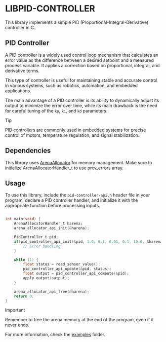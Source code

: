 # LIBPID-CONTROLLER

This library implements a simple PID (Proportional-Integral-Derivative) controller in C.

## PID Controller

A PID controller is a widely used control loop mechanism that calculates an error value as the difference between a desired setpoint and a measured process variable. It applies a correction based on proportional, integral, and derivative terms.

This type of controller is useful for maintaining stable and accurate control in various systems, such as robotics, automation, and embedded applications.

The main advantage of a PID controller is its ability to dynamically adjust its output to minimize the error over time, while its main drawback is the need for careful tuning of the `kp`, `ki`, and `kd` parameters.

> [!TIP]
> PID controllers are commonly used in embedded systems for precise control of motors, temperature regulation, and signal stabilization.

## Dependencies

This library uses [ArenaAllocator](https://github.com/eagletrt/libarena-allocator-sw/) for memory management. Make sure to initialize ArenaAllocatorHandler_t to use prev_errors array.

## Usage

To use this library, include the `pid-controller-api.h` header file in your program, declare a PID controller handler, and initialize it with the appropriate function before processing inputs.

```c

int main(void) {
    ArenaAllocatorHandler_t harena;
    arena_allocator_api_init(&harena);

    PidController_t pid;
    if(pid_controller_api_init(&pid, 1.0, 0.1, 0.01, 0.1, 10.0, &harena, 3) != PID_OK){
        // Error handling
    }

    while (1) {
        float status = read_sensor_value();
        pid_controller_api_update(&pid, status);
        float output = pid_controller_api_compute(&pid);
        apply_output(output);
    }

    arena_allocator_api_free(&harena);
    return 0;
}
```

> [!IMPORTANT]
> Remember to free the arena memory at the end of the program, even if it never ends.

For more information, check the [examples](examples) folder.
